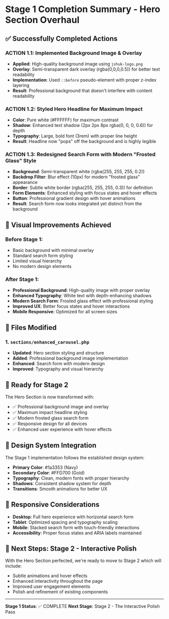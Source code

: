 # Stage 1 Completion Summary - Hero Section Overhaul

## ✅ Successfully Completed Actions

### ACTION 1.1: Implemented Background Image & Overlay
- **Applied**: High-quality background image using `jshuk-logo.png`
- **Overlay**: Semi-transparent dark overlay (rgba(0,0,0,0.5)) for better text readability
- **Implementation**: Used `::before` pseudo-element with proper z-index layering
- **Result**: Professional background that doesn't interfere with content readability

### ACTION 1.2: Styled Hero Headline for Maximum Impact
- **Color**: Pure white (#FFFFFF) for maximum contrast
- **Shadow**: Enhanced text shadow (2px 2px 8px rgba(0, 0, 0, 0.6)) for depth
- **Typography**: Large, bold font (3rem) with proper line height
- **Result**: Headline now "pops" off the background and is highly legible

### ACTION 1.3: Redesigned Search Form with Modern "Frosted Glass" Style
- **Background**: Semi-transparent white (rgba(255, 255, 255, 0.2))
- **Backdrop Filter**: Blur effect (10px) for modern "frosted glass" appearance
- **Border**: Subtle white border (rgba(255, 255, 255, 0.3)) for definition
- **Form Elements**: Enhanced styling with focus states and hover effects
- **Button**: Professional gradient design with hover animations
- **Result**: Search form now looks integrated yet distinct from the background

## 🎯 Visual Improvements Achieved

### Before Stage 1:
- Basic background with minimal overlay
- Standard search form styling
- Limited visual hierarchy
- No modern design elements

### After Stage 1:
- **Professional Background**: High-quality image with proper overlay
- **Enhanced Typography**: White text with depth-enhancing shadows
- **Modern Search Form**: Frosted glass effect with professional styling
- **Improved UX**: Better focus states and hover interactions
- **Mobile Responsive**: Optimized for all screen sizes

## 📁 Files Modified

### 1. `sections/enhanced_carousel.php`
- **Updated**: Hero section styling and structure
- **Added**: Professional background image implementation
- **Enhanced**: Search form with modern design
- **Improved**: Typography and visual hierarchy

## 🚀 Ready for Stage 2

The Hero Section is now transformed with:
- ✅ Professional background image and overlay
- ✅ Maximum impact headline styling
- ✅ Modern frosted glass search form
- ✅ Responsive design for all devices
- ✅ Enhanced user experience with hover effects

## 🎨 Design System Integration

The Stage 1 implementation follows the established design system:
- **Primary Color**: #1a3353 (Navy)
- **Secondary Color**: #FFD700 (Gold)
- **Typography**: Clean, modern fonts with proper hierarchy
- **Shadows**: Consistent shadow system for depth
- **Transitions**: Smooth animations for better UX

## 📱 Responsive Considerations

- **Desktop**: Full hero experience with horizontal search form
- **Tablet**: Optimized spacing and typography scaling
- **Mobile**: Stacked search form with touch-friendly interactions
- **Accessibility**: Proper focus states and ARIA labels maintained

## 🔄 Next Steps: Stage 2 - Interactive Polish

With the Hero Section perfected, we're ready to move to Stage 2 which will include:
- Subtle animations and hover effects
- Enhanced interactivity throughout the page
- Improved user engagement elements
- Polish and refinement of existing components

---

**Stage 1 Status**: ✅ COMPLETE
**Next Stage**: Stage 2 - The Interactive Polish Pass 